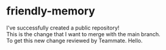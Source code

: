 # friendly-memory
I've successfully created a public repository!  
This is the change that I want to merge with the main branch.  
To get this new change reviewed by Teammate.
Hello.
